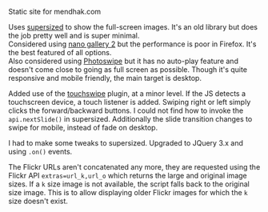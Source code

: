 
Static site for mendhak.com

Uses [supersized](https://github.com/buildinternet/supersized) to show the full-screen images. It's an old library but does the job pretty well and is super minimal.  
Considered using [nano gallery 2](https://nanogallery2.nanostudio.org/) but the performance is poor in Firefox. It's the best featured of all options.   
Also considered using [Photoswipe](https://photoswipe.com) but it has no auto-play feature and doesn't come close to going as full screen as possible.  Though it's quite responsive and mobile friendly, the main target is desktop. 

Added use of the [touchswipe](https://github.com/mattbryson/TouchSwipe-Jquery-Plugin) plugin, at a minor level.  If the JS detects a touchscreen device, a touch listener is added.  Swiping right or left simply clicks the forward/backward buttons.  I could not find how to invoke the `api.nextSlide()` in supersized.  Additionally the slide transition changes to swipe for mobile, instead of fade on desktop.  

I had to make some tweaks to supersized.  Upgraded to JQuery 3.x and using `.on()` events. 

The Flickr URLs aren't concatenated any more, they are requested using the Flickr API `extras=url_k,url_o` which returns the large and original image sizes.  If a `k` size image is not available, the script falls back to the original size image.  This is to allow displaying older Flickr images for which the `k` size doesn't exist.  

